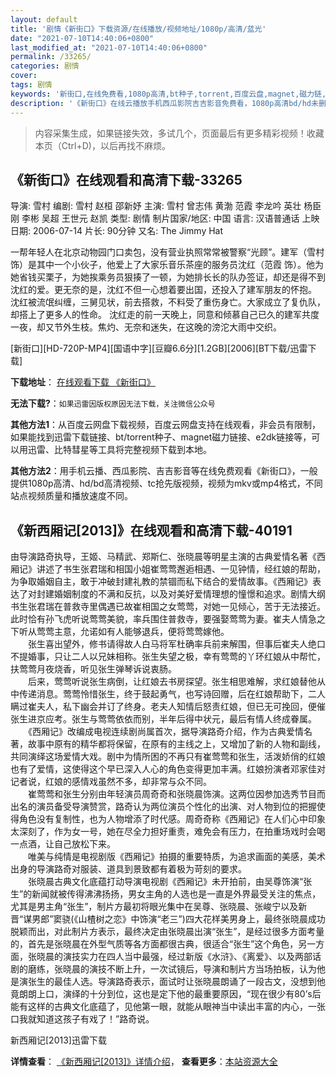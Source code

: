```yaml
---
layout: default
title: '剧情《新街口》下载资源/在线播放/视频地址/1080p/高清/蓝光'
date: "2021-07-10T14:40:06+0800"
last_modified_at: "2021-07-10T14:40:06+0800"
permalink: /33265/
categories: 剧情
cover:
tags: 剧情
keywords: '新街口,在线免费看,1080p高清,bt种子,torrent,百度云盘,magnet,磁力链,迅雷下载资源'
description: '《新街口》在线云播放手机西瓜影院吉吉影音免费看，1080p高清bd/hd未删减完整版和tc抢先枪版，mkv/mp4格式，附带bt/torrent种子、magnet/磁力链、百度云盘、网盘资源迅雷下载链接'
---
```


>内容采集生成，如果链接失效，多试几个，页面最后有更多精彩视频！收藏本页（Ctrl+D)，以后再找不麻烦。


## 《新街口》在线观看和高清下载-33265

导演: 雪村 编剧: 雪村 赵桓 邵新妤 主演: 雪村 曾志伟 黄渤 范霞 李龙吟 英壮 杨臣刚 李彬 吴超 王世元 赵凯 类型: 剧情 制片国家/地区: 中国 语言: 汉语普通话 上映日期: 2006-07-14 片长: 90分钟 又名: The Jimmy Hat

一帮年轻人在北京动物园门口卖包，没有营业执照常常被警察“光顾”。建军（雪村 饰）是其中一个小伙子，他爱上了大家乐音乐茶座的服务员沈红（范霞 饰）。他为她省钱买栗子，为她挨乘务员狠揍了一顿，为她排长长的队办签证，却还是得不到沈红的爱。更无奈的是，沈红不但一心想着要出国，还投入了建军朋友的怀抱。 沈红被流氓纠缠，三舅见状，前去搭救，不料受了重伤身亡。大家成立了复仇队，却搭上了更多人的性命。 沈红走的前一天晚上，同意和倾慕自己已久的建军共度一夜，却又节外生枝。焦灼、无奈和迷失，在这晚的滂沱大雨中交织。


[新街口][HD-720P-MP4][国语中字][豆瓣6.6分][1.2GB][2006][BT下载/迅雷下载]

**下载地址**： [在线观看下载 《新街口》](https://www.btdx8.com/torrent/the_jimmy_hat_2006.html) 


**无法下载?**：`如果迅雷因版权原因无法下载，关注微信公众号 `

**其他方法1**：从百度云网盘下载视频，百度云网盘支持在线观看，非会员有限制，如果能找到迅雷下载链接、bt/torrent种子、magnet磁力链接、e2dk链接等，可以用迅雷、比特彗星等工具将完整视频下载到本地。

**其他方法2**：用手机云播、西瓜影院、吉吉影音等在线免费观看《新街口》，一般提供1080p高清、hd/bd高清视频、tc抢先版视频，视频为mkv或mp4格式，不同站点视频质量和播放速度不同。


## 《新西厢记[2013]》在线观看和高清下载-40191

由导演路奇执导，王姬、马精武、郑斯仁、张晓晨等明星主演的古典爱情名著《西厢记》讲述了书生张君瑞和相国小姐崔莺莺邂逅相遇、一见钟情，经红娘的帮助，为争取婚姻自主，敢于冲破封建礼教的禁锢而私下结合的爱情故事。《西厢记》表达了对封建婚姻制度的不满和反抗，以及对美好爱情理想的憧憬和追求。剧情大纲书生张君瑞在普救寺里偶遇已故崔相国之女莺莺，对她一见倾心，苦于无法接近。此时恰有孙飞虎听说莺莺美貌，率兵围住普救寺，要强娶莺莺为妻。崔夫人情急之下听从莺莺主意，允诺如有人能够退兵，便将莺莺嫁他。<br />　　张生喜出望外，修书请得故人白马将军杜确率兵前来解围，但事后崔夫人绝口不提婚事，只让二人以兄妹相称。张生失望之极，幸有莺莺的丫环红娘从中帮忙，扶莺莺月夜烧香，听见张生弹琴诉说衷肠。<br />　　后来，莺莺听说张生病倒，让红娘去书房探望。张生相思难解，求红娘替他从中传递消息。莺莺怜惜张生，终于鼓起勇气，也写诗回赠，后在红娘帮助下，二人瞒过崔夫人，私下幽会并订了终身。老夫人知情后怒责红娘，但已无可挽回，便催张生进京应考。张生与莺莺依依而别，半年后得中状元，最后有情人终成眷属。<br />　　《西厢记》改编成电视连续剧尚属首次，据导演路奇介绍，作为古典爱情名著，故事中原有的精华都将保留，在原有的主线之上，又增加了新的人物和副线，共同演绎这场爱情大戏。剧中为情所困的不再只有崔莺莺和张生，活泼娇俏的红娘也有了爱情，这使得这个早已深入人心的角色变得更加丰满。红娘扮演者邓家佳对记者说，红娘的感情戏虽然不多，却非常与众不同。<br />　　崔莺莺和张生分别由年轻演员周奇奇和张晓晨饰演。这两位因参加选秀节目而出名的演员备受导演赞赏，路奇认为两位演员个性化的出演、对人物到位的把握使得角色没有复制性，也为人物增添了时代感。周奇奇称《西厢记》在人们心中印象太深刻了，作为女一号，她在尽全力担好重责，难免会有压力，在拍重场戏时会喝一点酒，让自己放松下来。<br />　　唯美与纯情是电视剧版《西厢记》拍摄的重要特质，为追求画面的美感，美术出身的导演路奇对服装、道具到景致都有着极为苛刻的要求。<br />　　张晓晨古典文化底蕴打动导演电视剧《西厢记》未开拍前，由吴尊饰演“张生”的新闻就被传得沸沸扬扬，男女主角的人选也是一直是外界最受关注的焦点，尤其是男主角&ldquo;张生”，制片方最初将眼光集中在吴尊、张晓晨、张峻宁以及新晋“谋男郎&rdquo;窦骁(《山楂树之恋》中饰演“老三”)四大花样美男身上，最终张晓晨成功脱颖而出，对此制片方表示，最终决定由张晓晨出演&ldquo;张生”，是经过很多方面考量的，首先是张晓晨在外型气质等各方面都很古典，很适合“张生”这个角色，另一方面，张晓晨的演技实力在四人当中最强，经过新版《水浒》、《离爱》、以及两部话剧的磨练，张晓晨的演技不断上升，一次试镜后，导演和制片方当场拍板，认为他是演张生的最佳人选。导演路奇表示，面试时让张晓晨朗诵了一段古文，没想到他竟朗朗上口，演绎的十分到位，这也是定下他的最重要原因，&ldquo;现在很少有80’s后能有这样的古典文化底蕴了，见他第一眼，就能从眼神当中读出丰富的内心，一张口我就知道这孩子有戏了！&rdquo;路奇说。</p>


新西厢记[2013]迅雷下载

**详情查看**： [《新西厢记[2013]》详情介绍](/movie/40191/)， **查看更多**：[本站资源大全](/movie/t/all/)

